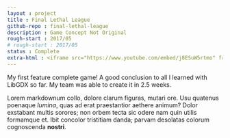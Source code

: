```yaml
---
layout : project
title : Final Lethal League
github-repo : final-lethal-league
description : Game Concept Not Original
rough-start : 2017/05
# rough-start : 2017/05
status : Complete
extra-html : <iframe src="https://www.youtube.com/embed/j8ESuW5rtmo" frameborder="0" allow="autoplay; encrypted-media" allowfullscreen></iframe>
---
```


My first feature complete game! A good conclusion to all I learned with LibGDX so far.
My team was able to create it in 2.5 weeks.

Lorem markdownum collo, dolore clarum figuras, mutari ore. Usu quatenus poenaque
*lumina*, quas ad erat praestantior aethere animum? Dolor exstabant multis
sorores; non orbem tecta sic odere nam quin utilis formamque et. Ibit concolor
tristitiam danda; parvam desolatas colorum cognoscenda **nostri**.
